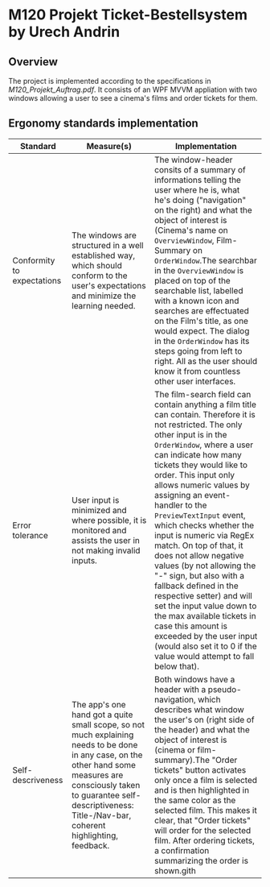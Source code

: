 ﻿# M120 Projekt Ticket-Bestellsystem by Urech Andrin

## Overview

The project is implemented according to the specifications in *M120_Projekt_Auftrag.pdf*.
It consists of an WPF MVVM appliation with two windows allowing a user to see a cinema's films and order tickets for them.

## Ergonomy standards implementation

| Standard | Measure(s) | Implementation |
| --- | --- | --- |
| Conformity to expectations | The windows are structured in a well established way, which should conform to the user's expectations and minimize the learning needed. | The window-header consits of a summary of informations telling the user where he is, what he's doing ("navigation" on the right) and what the object of interest is (Cinema's name on `OverviewWindow`, Film-Summary on `OrderWindow`.The searchbar in the `OverviewWindow` is placed on top of the searchable list, labelled with a known icon and searches are effectuated on the Film's title, as one would expect. The dialog in the `OrderWindow` has its steps going from left to right. All as the user should know it from countless other user interfaces.|
| Error tolerance | User input is minimized and where possible, it is monitored and assists the user in not making invalid inputs. | The film-search field can contain anything a film title can contain. Therefore it is not restricted. The only other input is in the `OrderWindow`, where a user can indicate how many tickets they would like to order. This input only allows numeric values by assigning an event-handler to the `PreviewTextInput` event, which checks whether the input is numeric via RegEx match. On top of that, it does not allow negative values (by not allowing the "-" sign, but also with a fallback defined in the respective setter) and will set the input value down to the max available tickets in case this amount is exceeded by the user input (would also set it to 0 if the value would attempt to fall below that). | 
| Self-descriveness | The app's one hand got a quite small scope, so not much explaining needs to be done in any case, on the other hand some measures are consciously taken to guarantee self-descriptiveness: Title-/Nav-bar, coherent highlighting, feedback. | Both windows have a header with a pseudo-navigation, which describes what window the user's on (right side of the header) and what the object of interest is (cinema or film-summary).The "Order tickets" button activates only once a film is selected and is then highlighted in the same color as the selected film. This makes it clear, that "Order tickets" will order for the selected film. After ordering tickets, a confirmation summarizing the order is shown.gith
